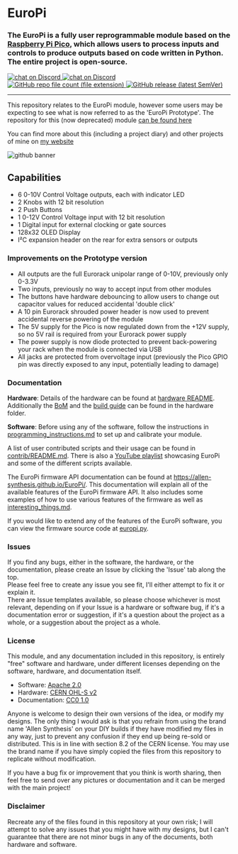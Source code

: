 # EuroPi


### The EuroPi is a fully user reprogrammable module based on the [Raspberry Pi Pico](https://www.raspberrypi.com/products/raspberry-pi-pico/), which allows users to process inputs and controls to produce outputs based on code written in Python. The entire project is open-source.

<p>
  <a href="https://discord.gg/JaQwtCnBV5">
        <img src="https://discordapp.com/api/guilds/931297838804127794/widget.png?style=shield"
            alt="chat on Discord">
  </a>
  <a href="https://www.reddit.com/r/EuroPi/">
        <img src="https://img.shields.io/reddit/subreddit-subscribers/europi?style=social"
            alt="chat on Discord">
  </a>
  <a href="https://github.com/Allen-Synthesis/EuroPi/tree/main/software/contrib">
        <img alt="GitHub repo file count (file extension)" src="https://img.shields.io/github/directory-file-count/Allen-Synthesis/EuroPi/software/contrib?extension=py&label=contrib scripts&type=file">
  </a>
  <a href="https://github.com/Allen-Synthesis/EuroPi/releases/">
        <img alt="GitHub release (latest SemVer)" src="https://img.shields.io/github/v/release/Allen-Synthesis/Europi">
  </a>
  
</p>

---

This repository relates to the EuroPi module, however some users may be expecting to see what is now referred to as the 'EuroPi Prototype'. The repository for this (now deprecated) module [can be found here](https://github.com/roryjamesallen/EuroPi-Prototype)

You can find more about this (including a project diary) and other projects of mine on [my website](https://www.allensynthesis.co.uk)

![github banner](https://user-images.githubusercontent.com/79809962/157898134-44cc0534-ac3b-4051-9773-a3be95ba4602.jpg)

## Capabilities

* 6 0-10V Control Voltage outputs, each with indicator LED
* 2 Knobs with 12 bit resolution
* 2 Push Buttons
* 1 0-12V Control Voltage input with 12 bit resolution
* 1 Digital input for external clocking or gate sources
* 128x32 OLED Display
* I²C expansion header on the rear for extra sensors or outputs

### Improvements on the Prototype version

* All outputs are the full Eurorack unipolar range of 0-10V, previously only 0-3.3V
* Two inputs, previously no way to accept input from other modules
* The buttons have hardware debouncing to allow users to change out capacitor values for reduced accidental 'double click'
* A 10 pin Eurorack shrouded power header is now used to prevent accidental reverse powering of the module
* The 5V supply for the Pico is now regulated down from the +12V supply, so no 5V rail is required from your Eurorack power supply
* The power supply is now diode protected to prevent back-powering your rack when the module is connected via USB
* All jacks are protected from overvoltage input (previously the Pico GPIO pin was directly exposed to any input, potentially leading to damage)

### Documentation

**Hardware**: Details of the hardware can be found at [hardware README](hardware/README.md). Additionally the [BoM](hardware/bill_of_materials.md) and the [build guide](hardware/build_guide.md) can be found in the hardware folder.


**Software**: Before using any of the software, follow the instructions in [programming_instructions.md](software/programming_instructions.md) to set up and calibrate your module.

A list of user contributed scripts and their usage can be found in [contrib/README.md](software/contrib/README.md).
There is also a [YouTube playlist](https://www.youtube.com/playlist?list=PLbingtr9KGPUdIODLWgzgAdIyN497YyEs) showcasing EuroPi and some of the different scripts available.

The EuroPi firmware API documentation can be found at https://allen-synthesis.github.io/EuroPi/. This documentation will explain all of the available features of the EuroPi firmware API. It also includes some examples of how to use various features of the firmware as well as [interesting_things.md](software/interesting_things.md).

If you would like to extend any of the features of the EuroPi software, you can view the firmware source code at [europi.py](software/firmware/europi.py).

### Issues
If you find any bugs, either in the software, the hardware, or the documentation, please create an Issue by clicking the 'Issue' tab along the top.  
Please feel free to create any issue you see fit, I'll either attempt to fix it or explain it.  
There are Issue templates available, so please choose whichever is most relevant, depending on if your Issue is a hardware or software bug, if it's a documentation error or suggestion, if it's a question about the project as a whole, or a suggestion about the project as a whole.


### License

This module, and any documentation included in this repository, is entirely "free" software and hardware, under different licenses depending on the software, hardware, and documentation itself.

* Software: [Apache 2.0](software/LICENSE)
* Hardware: [CERN OHL-S v2](hardware/LICENSE)
* Documentation: [CC0 1.0](LICENSE)

Anyone is welcome to design their own versions of the idea, or modify my designs.
The only thing I would ask is that you refrain from using the brand name 'Allen Synthesis' on your DIY builds if they have modified my files in any way, just to prevent any confusion if they end up being re-sold or distributed. This is in line with section 8.2 of the CERN license. You may use the brand name if you have simply copied the files from this repository to replicate without modification.
  
If you have a bug fix or improvement that you think is worth sharing, then feel free to send over any pictures or documentation and it can be merged with the main project!
 
### Disclaimer
 
Recreate any of the files found in this repository at your own risk; I will attempt to solve any issues that you might have with my designs, but I can't guarantee that there are not minor bugs in any of the documents, both hardware and software.
